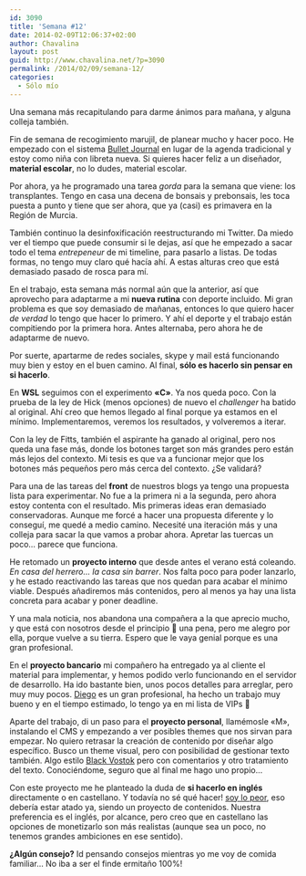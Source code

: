 ```yaml
---
id: 3090
title: 'Semana #12'
date: 2014-02-09T12:06:37+02:00
author: Chavalina
layout: post
guid: http://www.chavalina.net/?p=3090
permalink: /2014/02/09/semana-12/
categories:
  - Sólo mío
---
```

Una semana más recapitulando para darme ánimos para mañana, y alguna colleja también.



Fin de semana de recogimiento marujil, de planear mucho y hacer poco. He empezado con el sistema [Bullet Journal](http://bulletjournal.com/) en lugar de la agenda tradicional y estoy como niña con libreta nueva. Si quieres hacer feliz a un diseñador, **material escolar**, no lo dudes, material escolar.

Por ahora, ya he programado una tarea _gorda_ para la semana que viene: los transplantes. Tengo en casa una decena de bonsais y prebonsais, les toca puesta a punto y tiene que ser ahora, que ya (casi) es primavera en la Región de Murcia.

También continuo la desinfoxificación reestructurando mi Twitter. Da miedo ver el tiempo que puede consumir si le dejas, así que he empezado a sacar todo el tema _entrepeneur_ de mi timeline, para pasarlo a listas. De todas formas, no tengo muy claro qué hacía ahí. A estas alturas creo que está demasiado pasado de rosca para mí.



En el trabajo, esta semana más normal aún que la anterior, así que aprovecho para adaptarme a mi **nueva rutina** con deporte incluido. Mi gran problema es que soy demasiado de mañanas, entonces lo que quiero hacer _de verdad_ lo tengo que hacer lo primero. Y ahí el deporte y el trabajo están compitiendo por la primera hora. Antes alternaba, pero ahora he de adaptarme de nuevo.

Por suerte, apartarme de redes sociales, skype y mail está funcionando muy bien y estoy en el buen camino. Al final, **sólo es hacerlo sin pensar en si hacerlo**.

En **WSL** seguimos con el experimento **«C»**. Ya nos queda poco. Con la prueba de la ley de Hick (menos opciones) de nuevo el <em lang="en">challenger</em> ha batido al original. Ahí creo que hemos llegado al final porque ya estamos en el mínimo. Implementaremos, veremos los resultados, y volveremos a iterar.

Con la ley de Fitts, también el aspirante ha ganado al original, pero nos queda una fase más, donde los botones target son más grandes pero están más lejos del contexto. Mi tesis es que va a funcionar mejor que los botones más pequeños pero más cerca del contexto. ¿Se validará?

Para una de las tareas del **front** de nuestros blogs ya tengo una propuesta lista para experimentar. No fue a la primera ni a la segunda, pero ahora estoy contenta con el resultado. Mis primeras ideas eran demasiado conservadoras. Aunque me forcé a hacer una propuesta diferente y lo conseguí, me quedé a medio camino. Necesité una iteración más y una colleja para sacar la que vamos a probar ahora. Apretar las tuercas un poco&#8230; parece que funciona.

He retomado un **proyecto interno** que desde antes el verano está coleando. _En casa del herrero&#8230; la casa sin barrer_. Nos falta poco para poder lanzarlo, y he estado reactivando las tareas que nos quedan para acabar el mínimo viable. Después añadiremos más contenidos, pero al menos ya hay una lista concreta para acabar y poner deadline.

Y una mala noticia, nos abandona una compañera a la que aprecio mucho, y que está con nosotros desde el principio 🙁 una pena, pero me alegro por ella, porque vuelve a su tierra. Espero que le vaya genial porque es una gran profesional.

En el **proyecto bancario** mi compañero ha entregado ya al cliente el material para implementar, y hemos podido verlo funcionando en el servidor de desarrollo. Ha ido bastante bien, unos pocos detalles para arreglar, pero muy muy pocos. [Diego](http://diegosantamarta.com/) es un gran profesional, ha hecho un trabajo muy bueno y en el tiempo estimado, lo tengo ya en mi lista de VIPs 🙂

Aparte del trabajo, di un paso para el **proyecto personal**, llamémosle «M», instalando el CMS y empezando a ver posibles themes que nos sirvan para empezar. No quiero retrasar la creación de contenido por diseñar algo específico. Busco un theme visual, pero con posibilidad de gestionar texto también. Algo estilo [Black Vostok](http://www.blackvostok.com/test/) pero con comentarios y otro tratamiento del texto. Conociéndome, seguro que al final me hago uno propio&#8230;

Con este proyecto me he planteado la duda de **si hacerlo en inglés** directamente o en castellano. Y todavía no sé qué hacer! [soy lo peor](http://www.youtube.com/watch?v=xdp2MX77I1o), eso debería estar atado ya, siendo un proyecto de contenidos. Nuestra preferencia es el inglés, por alcance, pero creo que en castellano las opciones de monetizarlo son más realistas (aunque sea un poco, no tenemos grandes ambiciones en ese sentido).

**¿Algún consejo?** Id pensando consejos mientras yo me voy de comida familiar&#8230; No iba a ser el finde ermitaño 100%!